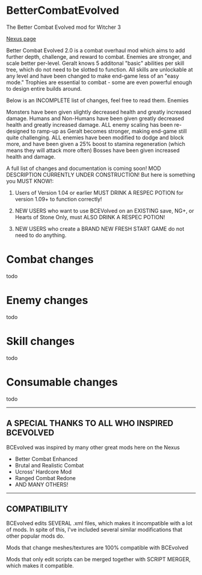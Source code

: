 # BetterCombatEvolved
The Better Combat Evolved mod for Witcher 3

[Nexus page](http://www.nexusmods.com/witcher3/mods/769/?)

Better Combat Evolved 2.0 is a combat overhaul mod which aims to add further depth, challenge, and reward to combat. Enemies are stronger, and scale better per-level. Geralt knows 5 additonal "basic" abilities per skill tree, which do not need to be slotted to function. All skills are unlockable at any level and have been changed to make end-game less of an "easy mode." Trophies are essential to combat - some are even powerful enough to design entire builds around.

Below is an INCOMPLETE list of changes, feel free to read them. 
Enemies

Monsters have been given slightly decreased health and greatly increased damage.
Humans and Non-Humans have been given greatly decreased health and greatly increased damage.
ALL enemy scaling has been re-designed to ramp-up as Geralt becomes stronger, making end-game still quite challenging. 
ALL enemies have been modified to dodge and block more, and have been given a 25% boost to stamina regeneration (which means they will attack more often)
Bosses have been given increased health and damage. 


A full list of changes and documentation is coming soon!
MOD DESCRIPTION CURRENTLY UNDER CONSTRUCTION! But here is something you MUST KNOW!:

1. Users of Version 1.04 or earlier MUST DRINK A RESPEC POTION for version 1.09+ to function correctly!

2. NEW USERS who want to use BCEVolved on an EXISTING save, NG+, or Hearts of Stone Only, must ALSO DRINK A RESPEC POTION!

3. NEW USERS who create a BRAND NEW FRESH START GAME do not need to do anything. 

# Combat changes

todo

# Enemy changes

todo

# Skill changes

todo

# Consumable changes

todo

--------------------------------------------------------------------------------------------------
A SPECIAL THANKS TO ALL WHO INSPIRED BCEVOLVED
--------------------------------------------------------------------------------------------------
BCEvolved was inspired by many other great mods here on the Nexus
* Better Combat Enhanced
* Brutal and Realistic Combat
* Ucross' Hardcore Mod
* Ranged Combat Redone
* AND MANY OTHERS!

--------------------------------------------------------------------------------------------------
COMPATIBILITY
--------------------------------------------------------------------------------------------------
BCEvolved edits SEVERAL .xml files, which makes it incompatible with a lot of mods. In spite of this, I've included several similar modifications that other popular mods do.

Mods that change meshes/textures are 100% compatible with BCEvolved

Mods that only edit scripts can be merged together with SCRIPT MERGER, which makes it compatible.
